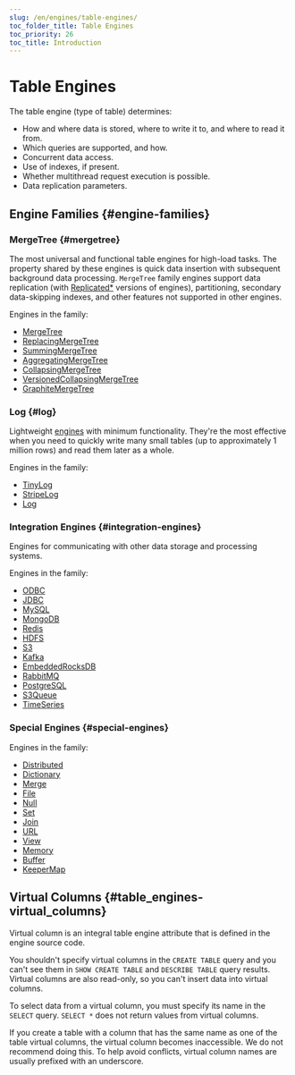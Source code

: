 ```yaml
---
slug: /en/engines/table-engines/
toc_folder_title: Table Engines
toc_priority: 26
toc_title: Introduction
---
```


# Table Engines

The table engine (type of table) determines:

- How and where data is stored, where to write it to, and where to read it from.
- Which queries are supported, and how.
- Concurrent data access.
- Use of indexes, if present.
- Whether multithread request execution is possible.
- Data replication parameters.

## Engine Families {#engine-families}

### MergeTree {#mergetree}

The most universal and functional table engines for high-load tasks. The property shared by these engines is quick data insertion with subsequent background data processing. `MergeTree` family engines support data replication (with [Replicated\*](../../engines/table-engines/mergetree-family/replication.md#table_engines-replication) versions of engines), partitioning, secondary data-skipping indexes, and other features not supported in other engines.

Engines in the family:

- [MergeTree](../../engines/table-engines/mergetree-family/mergetree.md#mergetree)
- [ReplacingMergeTree](../../engines/table-engines/mergetree-family/replacingmergetree.md#replacingmergetree)
- [SummingMergeTree](../../engines/table-engines/mergetree-family/summingmergetree.md#summingmergetree)
- [AggregatingMergeTree](../../engines/table-engines/mergetree-family/aggregatingmergetree.md#aggregatingmergetree)
- [CollapsingMergeTree](../../engines/table-engines/mergetree-family/collapsingmergetree.md#table_engine-collapsingmergetree)
- [VersionedCollapsingMergeTree](../../engines/table-engines/mergetree-family/versionedcollapsingmergetree.md#versionedcollapsingmergetree)
- [GraphiteMergeTree](../../engines/table-engines/mergetree-family/graphitemergetree.md#graphitemergetree)

### Log {#log}

Lightweight [engines](../../engines/table-engines/log-family/index.md) with minimum functionality. They're the most effective when you need to quickly write many small tables (up to approximately 1 million rows) and read them later as a whole.

Engines in the family:

- [TinyLog](../../engines/table-engines/log-family/tinylog.md#tinylog)
- [StripeLog](../../engines/table-engines/log-family/stripelog.md#stripelog)
- [Log](../../engines/table-engines/log-family/log.md#log)

### Integration Engines {#integration-engines}

Engines for communicating with other data storage and processing systems.

Engines in the family:


- [ODBC](../../engines/table-engines/integrations/odbc.md)
- [JDBC](../../engines/table-engines/integrations/jdbc.md)
- [MySQL](../../engines/table-engines/integrations/mysql.md)
- [MongoDB](../../engines/table-engines/integrations/mongodb.md)
- [Redis](../../engines/table-engines/integrations/redis.md)
- [HDFS](../../engines/table-engines/integrations/hdfs.md)
- [S3](../../engines/table-engines/integrations/s3.md)
- [Kafka](../../engines/table-engines/integrations/kafka.md)
- [EmbeddedRocksDB](../../engines/table-engines/integrations/embedded-rocksdb.md)
- [RabbitMQ](../../engines/table-engines/integrations/rabbitmq.md)
- [PostgreSQL](../../engines/table-engines/integrations/postgresql.md)
- [S3Queue](../../engines/table-engines/integrations/s3queue.md)
- [TimeSeries](../../engines/table-engines/integrations/time-series.md)

### Special Engines {#special-engines}

Engines in the family:

- [Distributed](../../engines/table-engines/special/distributed.md#distributed)
- [Dictionary](../../engines/table-engines/special/dictionary.md#dictionary)
- [Merge](../../engines/table-engines/special/merge.md#merge)
- [File](../../engines/table-engines/special/file.md#file)
- [Null](../../engines/table-engines/special/null.md#null)
- [Set](../../engines/table-engines/special/set.md#set)
- [Join](../../engines/table-engines/special/join.md#join)
- [URL](../../engines/table-engines/special/url.md#table_engines-url)
- [View](../../engines/table-engines/special/view.md#table_engines-view)
- [Memory](../../engines/table-engines/special/memory.md#memory)
- [Buffer](../../engines/table-engines/special/buffer.md#buffer)
- [KeeperMap](../../engines/table-engines/special/keepermap.md)

## Virtual Columns {#table_engines-virtual_columns}

Virtual column is an integral table engine attribute that is defined in the engine source code.

You shouldn't specify virtual columns in the `CREATE TABLE` query and you can't see them in `SHOW CREATE TABLE` and `DESCRIBE TABLE` query results. Virtual columns are also read-only, so you can't insert data into virtual columns.

To select data from a virtual column, you must specify its name in the `SELECT` query. `SELECT *` does not return values from virtual columns.

If you create a table with a column that has the same name as one of the table virtual columns, the virtual column becomes inaccessible. We do not recommend doing this. To help avoid conflicts, virtual column names are usually prefixed with an underscore.
